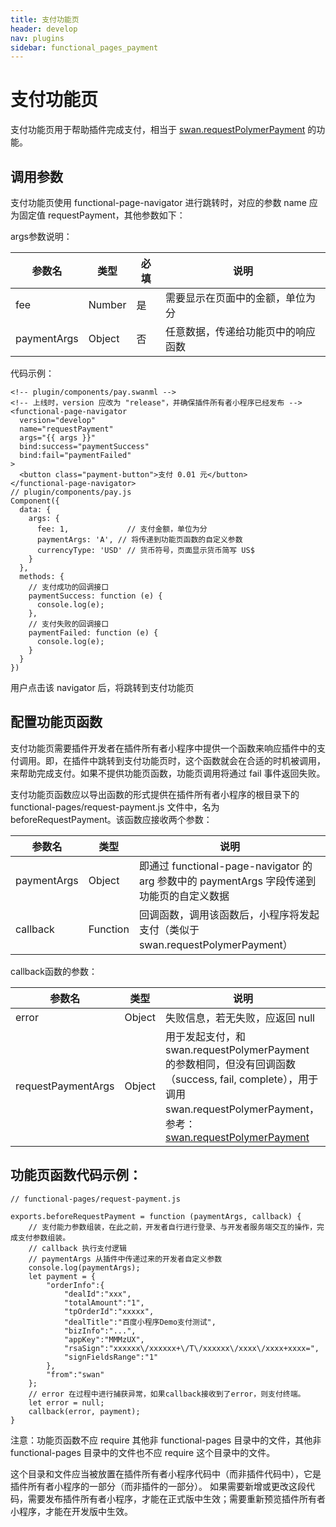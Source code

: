 ```yaml
---
title: 支付功能页
header: develop
nav: plugins
sidebar: functional_pages_payment
---
```

# 支付功能页
支付功能页用于帮助插件完成支付，相当于 [swan.requestPolymerPayment](/docs/develop/api/open/payment_swan-requestPolymerPayment/) 的功能。

## 调用参数
支付功能页使用 functional-page-navigator 进行跳转时，对应的参数 name 应为固定值 requestPayment，其他参数如下：

args参数说明：

|参数名|类型|必填|说明|
|----|----|----|----|
|fee|Number|是|需要显示在页面中的金额，单位为分|
|paymentArgs|Object|否|任意数据，传递给功能页中的响应函数|

代码示例：

```
<!-- plugin/components/pay.swanml -->
<!-- 上线时，version 应改为 "release"，并确保插件所有者小程序已经发布 -->
<functional-page-navigator
  version="develop"
  name="requestPayment"
  args="{{ args }}"
  bind:success="paymentSuccess"
  bind:fail="paymentFailed"
>
  <button class="payment-button">支付 0.01 元</button>
</functional-page-navigator>
// plugin/components/pay.js
Component({
  data: {
    args: {
      fee: 1,             // 支付金额，单位为分
      paymentArgs: 'A', // 将传递到功能页函数的自定义参数
      currencyType: 'USD' // 货币符号，页面显示货币简写 US$ 
    }
  },
  methods: {
    // 支付成功的回调接口
    paymentSuccess: function (e) {
      console.log(e);
    },
    // 支付失败的回调接口
    paymentFailed: function (e) {
      console.log(e);
    }
  }
})
```

用户点击该 navigator 后，将跳转到支付功能页

## 配置功能页函数
支付功能页需要插件开发者在插件所有者小程序中提供一个函数来响应插件中的支付调用。即，在插件中跳转到支付功能页时，这个函数就会在合适的时机被调用，来帮助完成支付。如果不提供功能页函数，功能页调用将通过 fail 事件返回失败。

支付功能页函数应以导出函数的形式提供在插件所有者小程序的根目录下的 functional-pages/request-payment.js 文件中，名为 beforeRequestPayment。该函数应接收两个参数：

|参数名|类型|说明|
|----|----|----|
|paymentArgs|Object|即通过 functional-page-navigator 的 arg 参数中的 paymentArgs 字段传递到功能页的自定义数据|
|callback|Function|回调函数，调用该函数后，小程序将发起支付（类似于 swan.requestPolymerPayment）|


callback函数的参数：

|参数名|类型|说明|
|----|----|----|
|error|Object|失败信息，若无失败，应返回 null|
|requestPaymentArgs|Object|用于发起支付，和 swan.requestPolymerPayment 的参数相同，但没有回调函数（success, fail, complete），用于调用 swan.requestPolymerPayment，参考：[swan.requestPolymerPayment](/docs/develop/api/open/payment_swan-requestPolymerPayment/)|


## 功能页函数代码示例：

```
// functional-pages/request-payment.js

exports.beforeRequestPayment = function (paymentArgs, callback) {
    // 支付能力参数组装，在此之前，开发者自行进行登录、与开发者服务端交互的操作，完成支付参数组装。
    // callback 执行支付逻辑
    // paymentArgs 从插件中传递过来的开发者自定义参数
    console.log(paymentArgs);
    let payment = {
        "orderInfo":{
            "dealId":"xxx",
            "totalAmount":"1",
            "tpOrderId":"xxxxx",
            "dealTitle":"百度小程序Demo支付测试",
            "bizInfo":"...",
            "appKey":"MMMzUX",
            "rsaSign":"xxxxxx\/xxxxxx+\/T\/xxxxxx\/xxxx\/xxxx+xxxx=",
            "signFieldsRange":"1"
        },
        "from":"swan"
    };
    // error 在过程中进行捕获异常，如果callback接收到了error，则支付终端。
    let error = null;
    callback(error, payment);
}
```

注意：功能页函数不应 require 其他非 functional-pages 目录中的文件，其他非 functional-pages 目录中的文件也不应 require 这个目录中的文件。

这个目录和文件应当被放置在插件所有者小程序代码中（而非插件代码中），它是插件所有者小程序的一部分（而非插件的一部分）。 如果需要新增或更改这段代码，需要发布插件所有者小程序，才能在正式版中生效；需要重新预览插件所有者小程序，才能在开发版中生效。